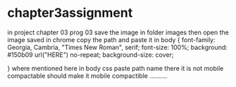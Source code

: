 # chapter3assignment 
in project chapter 03 prog 03 save the image in folder images then open the image saved in chrome copy the path and paste it in 
body
{
    font-family: Georgia, Cambria, "Times New Roman", serif;
    font-size: 100%;
    background: #150b09 url("HERE") no-repeat;
    background-size: cover;
    
}
where mentioned here in body css paste path name there 
it is not mobile compactable should make it mobile compactible ..........
